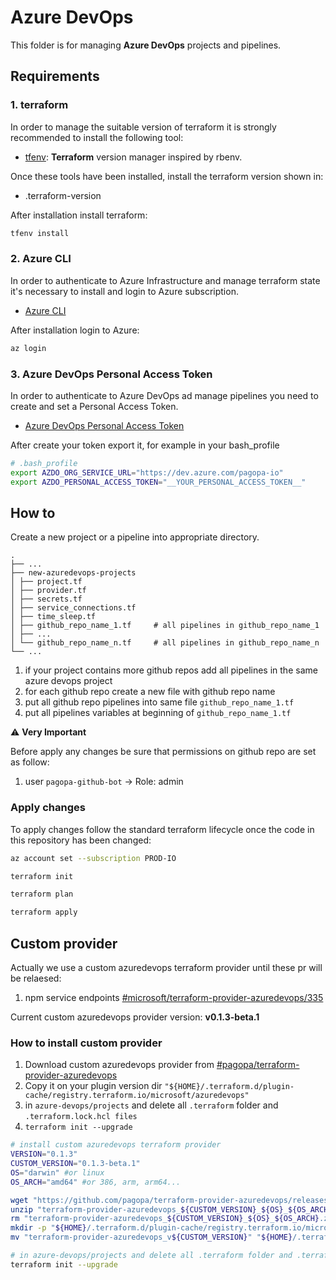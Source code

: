 # Azure DevOps

This folder is for managing **Azure DevOps** projects and pipelines.

## Requirements

### 1. terraform

In order to manage the suitable version of terraform it is strongly recommended to install the following tool:

- [tfenv](https://github.com/tfutils/tfenv): **Terraform** version manager inspired by rbenv.

Once these tools have been installed, install the terraform version shown in:

- .terraform-version

After installation install terraform:

```sh
tfenv install
```

### 2. Azure CLI

In order to authenticate to Azure Infrastructure and manage terraform state it's necessary to install and login to Azure subscription.

- [Azure CLI](https://docs.microsoft.com/it-it/cli/azure/install-azure-cli)

After installation login to Azure:

```sh
az login
```

### 3. Azure DevOps Personal Access Token

In order to authenticate to Azure DevOps ad manage pipelines you need to create and set a Personal Access Token.

- [Azure DevOps Personal Access Token](https://docs.microsoft.com/en-us/azure/devops/organizations/accounts/use-personal-access-tokens-to-authenticate)

After create your token export it, for example in your bash_profile

```sh
# .bash_profile
export AZDO_ORG_SERVICE_URL="https://dev.azure.com/pagopa-io"
export AZDO_PERSONAL_ACCESS_TOKEN="__YOUR_PERSONAL_ACCESS_TOKEN__"
```

## How to

Create a new project or a pipeline into appropriate directory.

    .
    ├── ...
    ├── new-azuredevops-projects
    │ ├── project.tf
    │ ├── provider.tf
    │ ├── secrets.tf
    │ ├── service_connections.tf
    │ ├── time_sleep.tf
    │ ├── github_repo_name_1.tf     # all pipelines in github_repo_name_1
    │ ├── ...
    │ └── github_repo_name_n.tf     # all pipelines in github_repo_name_n
    └── ...

1. if your project contains more github repos add all pipelines in the same azure devops project 
2. for each github repo create a new file with github repo name
3. put all github repo pipelines into same file `github_repo_name_1.tf`
4. put all pipelines variables at beginning of `github_repo_name_1.tf`

:warning: **Very Important**

Before apply any changes be sure that permissions on github repo are set as follow:
1. user `pagopa-github-bot` -> Role: admin

### Apply changes

To apply changes follow the standard terraform lifecycle once the code in this repository has been changed:

```sh
az account set --subscription PROD-IO

terraform init

terraform plan

terraform apply
```

## Custom provider

Actually we use a custom azuredevops terraform provider until these pr will be relaesed:

1. npm service endpoints [#microsoft/terraform-provider-azuredevops/335](https://github.com/microsoft/terraform-provider-azuredevops/pull/335)

Current custom azuredevops provider version: **v0.1.3-beta.1**

### How to install custom provider

1. Download custom azuredevops provider from [#pagopa/terraform-provider-azuredevops](https://github.com/pagopa/terraform-provider-azuredevops/releases)
2. Copy it on your plugin version dir `"${HOME}/.terraform.d/plugin-cache/registry.terraform.io/microsoft/azuredevops"`
3. in `azure-devops/projects` and delete all `.terraform` folder and `.terraform.lock.hcl files`
4. `terraform init --upgrade`

```sh
# install custom azuredevops terraform provider
VERSION="0.1.3"
CUSTOM_VERSION="0.1.3-beta.1"
OS="darwin" #or linux
OS_ARCH="amd64" #or 386, arm, arm64...

wget "https://github.com/pagopa/terraform-provider-azuredevops/releases/download/v${CUSTOM_VERSION}/terraform-provider-azuredevops_${CUSTOM_VERSION}_${OS}_${OS_ARCH}.zip"
unzip "terraform-provider-azuredevops_${CUSTOM_VERSION}_${OS}_${OS_ARCH}.zip"
rm "terraform-provider-azuredevops_${CUSTOM_VERSION}_${OS}_${OS_ARCH}.zip"
mkdir -p "${HOME}/.terraform.d/plugin-cache/registry.terraform.io/microsoft/azuredevops/${VERSION}/${OS}_${OS_ARCH}"
mv "terraform-provider-azuredevops_v${CUSTOM_VERSION}" "${HOME}/.terraform.d/plugin-cache/registry.terraform.io/microsoft/azuredevops/${VERSION}/${OS}_${OS_ARCH}/terraform-provider-azuredevops_v${VERSION}"

# in azure-devops/projects and delete all .terraform folder and .terraform.lock.hcl files
terraform init --upgrade
```
